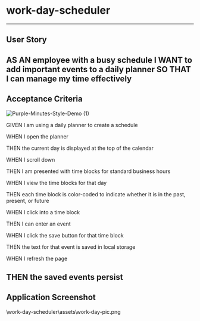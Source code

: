 # work-day-scheduler
---------------------
User Story
---------------------
AS AN employee with a busy schedule
I WANT to add important events to a daily planner
SO THAT I can manage my time effectively
---------------------
Acceptance Criteria
---------------------
![Purple-Minutes-Style-Demo (1)](https://user-images.githubusercontent.com/82625726/142786146-b6f3fa69-64bd-4336-94c9-97b401beb590.gif)


GIVEN I am using a daily planner to create a schedule

WHEN I open the planner

THEN the current day is displayed at the top of the calendar

WHEN I scroll down

THEN I am presented with time blocks for standard business hours

WHEN I view the time blocks for that day

THEN each time block is color-coded to indicate whether it is in the past, present, or future

WHEN I click into a time block

THEN I can enter an event

WHEN I click the save button for that time block

THEN the text for that event is saved in local storage

WHEN I refresh the page

THEN the saved events persist
---------------------

Application Screenshot
---------------------
\work-day-scheduler\assets\work-day-pic.png
